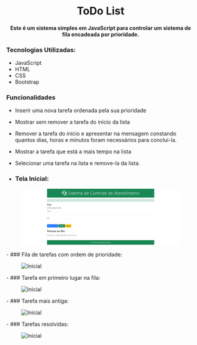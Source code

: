 <h1 align="center">ToDo List</h1>
<h4 align='center'>Este é um sistema simples em JavaScript para controlar um sistema de fila encadeada por prioridade.</h2>

### Tecnologias Utilizadas:
* JavaScript
* HTML
* CSS
* Bootstrap

### Funcionalidades

- Inserir uma nova tarefa ordenada pela sua prioridade
- Mostrar sem remover a tarefa do início da lista
- Remover a tarefa do início e apresentar na mensagem constando quantos dias, horas e
minutos foram necessários para conclui-la.
- Mostrar a tarefa que está a mais tempo na lista
- Selecionar uma tarefa na lista e remove-la da lista.
  
- ### Tela Inicial:
<figure>
  <img src="https://github.com/ArielceJunior/FilaAtendimento/blob/main/images/telainicial.png?raw=true" alt="Inicial">
</figure>
- ### Fila de tarefas com ordem de prioridade:
<figure>
  <img src="ttps://github.com/ArielceJunior/FilaAtendimento/blob/main/images/fila.png?raw=true" alt="Inicial">
</figure>
- ### Tarefa em primeiro lugar na fila:
<figure>
  <img src="ttps://github.com/ArielceJunior/FilaAtendimento/blob/main/images/tarefa-inicio.png?raw=true" alt="Inicial">
</figure>
- ### Tarefa mais antiga:
<figure>
  <img src="ttps://github.com/ArielceJunior/FilaAtendimento/blob/main/images/tarefa-antiga.png?raw=true" alt="Inicial">
</figure>
- ### Tarefas resolvidas:
<figure>
  <img src="ttps://github.com/ArielceJunior/FilaAtendimento/blob/main/images/resolvido.png?raw=true" alt="Inicial">
</figure>

